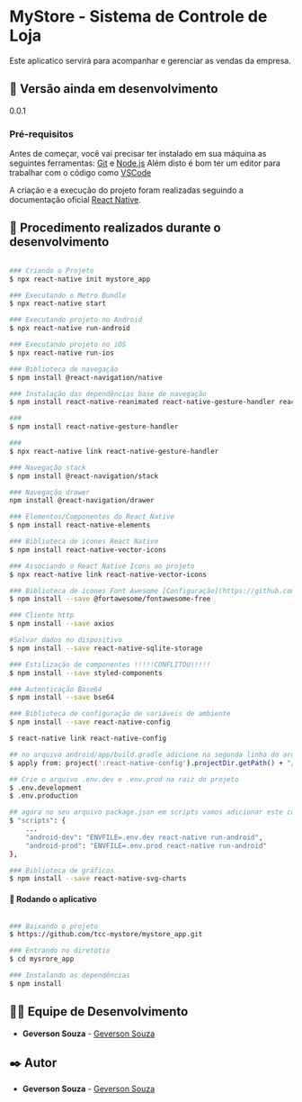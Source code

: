 # MyStore - Sistema de Controle de Loja
Este aplicatico servirá para acompanhar e gerenciar as vendas da empresa.

## 📌 Versão ainda em desenvolvimento
0.0.1

### Pré-requisitos
Antes de começar, você vai precisar ter instalado em sua máquina as seguintes ferramentas:
[Git](https://git-scm.com) e [Node.js](https://nodejs.org/en/) 
Além disto é bom ter um editor para trabalhar com o código como [VSCode](https://code.visualstudio.com/)

A criação e a execução do projeto foram realizadas seguindo a documentação oficial
[React Native](https://reactnative.dev/docs/environment-setup).

## 🚀 Procedimento realizados durante o desenvolvimento

```bash

### Criando o Projeto
$ npx react-native init mystore_app

### Executando o Metro Bundle
$ npx react-native start

### Executando projeto no Android
$ npx react-native run-android

### Executando projeto no iOS
$ npx react-native run-ios

### Biblioteca de navegação
$ npm install @react-navigation/native

### Instalação das dependências base de navegação
$ npm install react-native-reanimated react-native-gesture-handler react-native-screens react-native-safe-area-context @react-native-community/masked-view

### 
$ npm install react-native-gesture-handler

### 
$ npx react-native link react-native-gesture-handler

### Navegação stack
$ npm install @react-navigation/stack

### Navegação drawer
npm install @react-navigation/drawer

### Elementos/Componentes do React Native
$ npm install react-native-elements

### Biblioteca de icones React Native
$ npm install react-native-vector-icons

### Associando o React Native Icons ao projeto
$ npx react-native link react-native-vector-icons

### Biblioteca de icones Font Awesome [Configuração](https://github.com/FortAwesome/react-native-fontawesome)
$ npm install --save @fortawesome/fontawesome-free

### Cliente http
$ npm install --save axios

#Salvar dados no dispositivo
$ npm install --save react-native-sqlite-storage

### Estilização de componentes !!!!!CONFLITOU!!!!!
$ npm install --save styled-components

### Autenticação Base64
$ npm install --save bse64

### Biblioteca de configuração de variáveis de ambiente
$ npm install --save react-native-config

$ react-native link react-native-config

## no arquivo android/app/build.gradle adicione na segunda linha do arquivo o seguinte código
$ apply from: project(':react-native-config').projectDir.getPath() + "/dotenv.gradle"

## Crie o arquivo .env.dev e .env.prod na raiz do projeto
$ .env.development 
$ .env.production

## agora no seu arquivo package.json em scripts vamos adicionar este código:
$ "scripts": {
	...
	"android-dev": "ENVFILE=.env.dev react-native run-android",
	"android-prod": "ENVFILE=.env.prod react-native run-android"
},

### Biblioteca de gráficos
$ npm install --save react-native-svg-charts

```

#### 🎲 Rodando o aplicativo

```bash

### Baixando o projeto
$ https://github.com/tcc-mystore/mystore_app.git

### Entrando no diretótio
$ cd mysrore_app

### Instalando as dependências
$ npm install

```

## 👨‍💻 Equipe de Desenvolvimento

* **Geverson Souza** - [Geverson Souza](https://www.linkedin.com/in/srgeverson/)

## ✒️ Autor

* **Geverson Souza** - [Geverson Souza](https://www.linkedin.com/in/srgeverson/)
